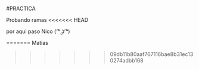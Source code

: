 #PRACTICA

Probando ramas
<<<<<<< HEAD

por aqui paso Nico ( ͡° ͜ʖ ͡°)

=======
Matias
>>>>>>> 09db11b80aaf767116bae8b31ec130274adbb168
